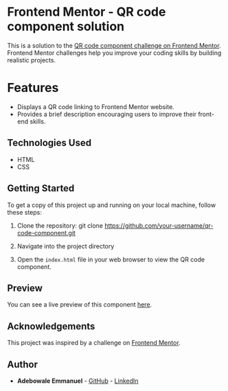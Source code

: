 # Frontend Mentor - QR code component solution

This is a solution to the [QR code component challenge on Frontend Mentor](https://www.frontendmentor.io/challenges/qr-code-component-iux_sIO_H). Frontend Mentor challenges help you improve your coding skills by building realistic projects. 

# Features

- Displays a QR code linking to Frontend Mentor website.
- Provides a brief description encouraging users to improve their front-end skills.

## Technologies Used

- HTML
- CSS

## Getting Started

To get a copy of this project up and running on your local machine, follow these steps:

1. Clone the repository: git clone https://github.com/your-username/qr-code-component.git

2. Navigate into the project directory
  
3. Open the `index.html` file in your web browser to view the QR code component.

## Preview

You can see a live preview of this component [here](#).

## Acknowledgements

This project was inspired by a challenge on [Frontend Mentor](https://www.frontendmentor.io?ref=challenge).

## Author

- **Adebowale Emmanuel** - [GitHub](https://github.com/Damilordz) - [LinkedIn](www.linkedin.com/in/adebowaleemmanuel)



